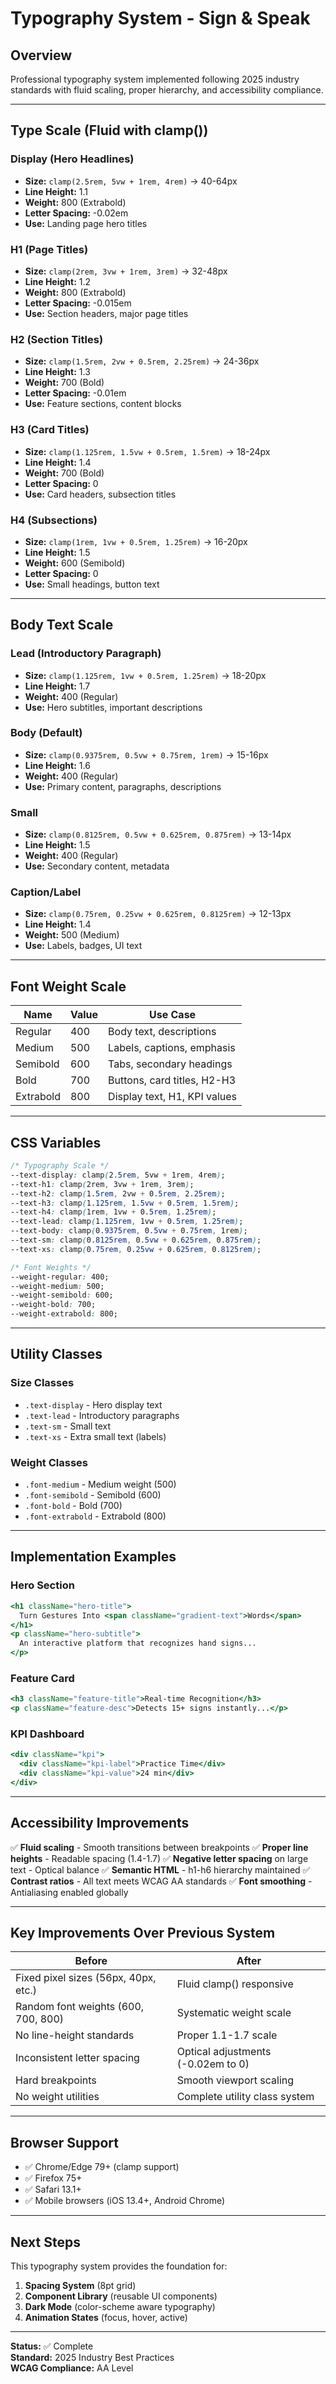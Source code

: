 # Typography System - Sign & Speak

## Overview
Professional typography system implemented following 2025 industry standards with fluid scaling, proper hierarchy, and accessibility compliance.

---

## Type Scale (Fluid with clamp())

### Display (Hero Headlines)
- **Size:** `clamp(2.5rem, 5vw + 1rem, 4rem)` → 40-64px
- **Line Height:** 1.1
- **Weight:** 800 (Extrabold)
- **Letter Spacing:** -0.02em
- **Use:** Landing page hero titles

### H1 (Page Titles)
- **Size:** `clamp(2rem, 3vw + 1rem, 3rem)` → 32-48px
- **Line Height:** 1.2
- **Weight:** 800 (Extrabold)
- **Letter Spacing:** -0.015em
- **Use:** Section headers, major page titles

### H2 (Section Titles)
- **Size:** `clamp(1.5rem, 2vw + 0.5rem, 2.25rem)` → 24-36px
- **Line Height:** 1.3
- **Weight:** 700 (Bold)
- **Letter Spacing:** -0.01em
- **Use:** Feature sections, content blocks

### H3 (Card Titles)
- **Size:** `clamp(1.125rem, 1.5vw + 0.5rem, 1.5rem)` → 18-24px
- **Line Height:** 1.4
- **Weight:** 700 (Bold)
- **Letter Spacing:** 0
- **Use:** Card headers, subsection titles

### H4 (Subsections)
- **Size:** `clamp(1rem, 1vw + 0.5rem, 1.25rem)` → 16-20px
- **Line Height:** 1.5
- **Weight:** 600 (Semibold)
- **Letter Spacing:** 0
- **Use:** Small headings, button text

---

## Body Text Scale

### Lead (Introductory Paragraph)
- **Size:** `clamp(1.125rem, 1vw + 0.5rem, 1.25rem)` → 18-20px
- **Line Height:** 1.7
- **Weight:** 400 (Regular)
- **Use:** Hero subtitles, important descriptions

### Body (Default)
- **Size:** `clamp(0.9375rem, 0.5vw + 0.75rem, 1rem)` → 15-16px
- **Line Height:** 1.6
- **Weight:** 400 (Regular)
- **Use:** Primary content, paragraphs, descriptions

### Small
- **Size:** `clamp(0.8125rem, 0.5vw + 0.625rem, 0.875rem)` → 13-14px
- **Line Height:** 1.5
- **Weight:** 400 (Regular)
- **Use:** Secondary content, metadata

### Caption/Label
- **Size:** `clamp(0.75rem, 0.25vw + 0.625rem, 0.8125rem)` → 12-13px
- **Line Height:** 1.4
- **Weight:** 500 (Medium)
- **Use:** Labels, badges, UI text

---

## Font Weight Scale

| Name | Value | Use Case |
|------|-------|----------|
| Regular | 400 | Body text, descriptions |
| Medium | 500 | Labels, captions, emphasis |
| Semibold | 600 | Tabs, secondary headings |
| Bold | 700 | Buttons, card titles, H2-H3 |
| Extrabold | 800 | Display text, H1, KPI values |

---

## CSS Variables

```css
/* Typography Scale */
--text-display: clamp(2.5rem, 5vw + 1rem, 4rem);
--text-h1: clamp(2rem, 3vw + 1rem, 3rem);
--text-h2: clamp(1.5rem, 2vw + 0.5rem, 2.25rem);
--text-h3: clamp(1.125rem, 1.5vw + 0.5rem, 1.5rem);
--text-h4: clamp(1rem, 1vw + 0.5rem, 1.25rem);
--text-lead: clamp(1.125rem, 1vw + 0.5rem, 1.25rem);
--text-body: clamp(0.9375rem, 0.5vw + 0.75rem, 1rem);
--text-sm: clamp(0.8125rem, 0.5vw + 0.625rem, 0.875rem);
--text-xs: clamp(0.75rem, 0.25vw + 0.625rem, 0.8125rem);

/* Font Weights */
--weight-regular: 400;
--weight-medium: 500;
--weight-semibold: 600;
--weight-bold: 700;
--weight-extrabold: 800;
```

---

## Utility Classes

### Size Classes
- `.text-display` - Hero display text
- `.text-lead` - Introductory paragraphs
- `.text-sm` - Small text
- `.text-xs` - Extra small text (labels)

### Weight Classes
- `.font-medium` - Medium weight (500)
- `.font-semibold` - Semibold (600)
- `.font-bold` - Bold (700)
- `.font-extrabold` - Extrabold (800)

---

## Implementation Examples

### Hero Section
```jsx
<h1 className="hero-title">
  Turn Gestures Into <span className="gradient-text">Words</span>
</h1>
<p className="hero-subtitle">
  An interactive platform that recognizes hand signs...
</p>
```

### Feature Card
```jsx
<h3 className="feature-title">Real-time Recognition</h3>
<p className="feature-desc">Detects 15+ signs instantly...</p>
```

### KPI Dashboard
```jsx
<div className="kpi">
  <div className="kpi-label">Practice Time</div>
  <div className="kpi-value">24 min</div>
</div>
```

---

## Accessibility Improvements

✅ **Fluid scaling** - Smooth transitions between breakpoints
✅ **Proper line heights** - Readable spacing (1.4-1.7)
✅ **Negative letter spacing** on large text - Optical balance
✅ **Semantic HTML** - h1-h6 hierarchy maintained
✅ **Contrast ratios** - All text meets WCAG AA standards
✅ **Font smoothing** - Antialiasing enabled globally

---

## Key Improvements Over Previous System

| Before | After |
|--------|-------|
| Fixed pixel sizes (56px, 40px, etc.) | Fluid clamp() responsive |
| Random font weights (600, 700, 800) | Systematic weight scale |
| No line-height standards | Proper 1.1-1.7 scale |
| Inconsistent letter spacing | Optical adjustments (-0.02em to 0) |
| Hard breakpoints | Smooth viewport scaling |
| No weight utilities | Complete utility class system |

---

## Browser Support

- ✅ Chrome/Edge 79+ (clamp support)
- ✅ Firefox 75+
- ✅ Safari 13.1+
- ✅ Mobile browsers (iOS 13.4+, Android Chrome)

---

## Next Steps

This typography system provides the foundation for:
1. **Spacing System** (8pt grid)
2. **Component Library** (reusable UI components)
3. **Dark Mode** (color-scheme aware typography)
4. **Animation States** (focus, hover, active)

---

**Status:** ✅ Complete  
**Standard:** 2025 Industry Best Practices  
**WCAG Compliance:** AA Level
